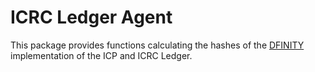 # ICRC Ledger Agent

This package provides functions calculating the hashes of the [DFINITY](https://dfinity.org/) implementation of the ICP and ICRC Ledger.
